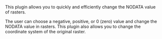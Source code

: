 This plugin allows you to quickly and efficiently change the NODATA value of rasters.

The user can choose a negative, positive, or 0 (zero) value and change the NODATA value in rasters. This plugin also allows you to change the coordinate system of the original raster.
